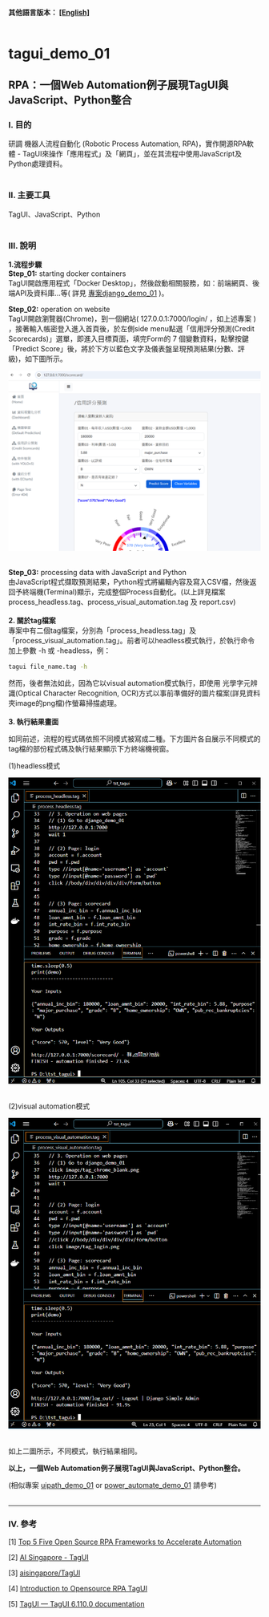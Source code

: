 #### __其他語言版本：__ [[English]](README.md)<br><br>

# **tagui_demo_01**

## **RPA：一個Web Automation例子展現TagUI與JavaScript、Python整合**

### **Ⅰ. 目的** 
研調 機器人流程自動化 (Robotic Process Automation, RPA)，實作開源RPA軟體 - TagUI來操作「應用程式」及「網頁」，並在其流程中使用JavaScript及Python處理資料。 
<br><br>

### **Ⅱ. 主要工具**
TagUI、JavaScript、Python<br><br>

### **Ⅲ. 說明**
__1.流程步驟__ <br>
__Step_01:__ starting docker containers<br>
TagUI開啟應用程式「Docker Desktop」，然後啟動相關服務，如：前端網頁、後端API及資料庫…等( 詳見 [專案django_demo_01](<https://github.com/qinglian1105>) )。<br>

__Step_02:__ operation on website <br>
TagUI開啟瀏覽器(Chrome)，到一個網站( 127.0.0.1:7000/login/ ，如上述專案 ) ，接著輸入帳密登入進入首頁後，於左側side menu點選「信用評分預測(Credit Scorecards)」選單，即進入目標頁面，填完Form的 7 個變數資料，點擊按鍵「Predict Score」後，將於下方以藍色文字及儀表盤呈現預測結果(分數、評級)，如下圖所示。 <br>

![avatar](./README_png/png_scorecards.png)<br><br>

__Step_03:__ processing data with JavaScript and Python<br>
由JavaScript程式擷取預測結果，Python程式將編輯內容及寫入CSV檔，然後返回予終端機(Terminal)顯示，完成整個Process自動化。(以上詳見檔案 process_headless.tag、process_visual_automation.tag 及 report.csv)
<br><br>
__2. 關於tag檔案__ <br>
專案中有二個tag檔案，分別為「process_headless.tag」及「process_visual_automation.tag」。前者可以headless模式執行，於執行命令加上參數 -h 或 -headless，例：

```bash
tagui file_name.tag -h
```

然而，後者無法如此，因為它以visual automation模式執行，即使用 光學字元辨識(Optical Character Recognition, OCR)方式以事前準備好的圖片檔案(詳見資料夾image的png檔)作螢幕掃描處理。<br><br> 
__3. 執行結果畫面__ <br>

如同前述，流程的程式碼依照不同模式被寫成二種。下方圖片各自展示不同模式的tag檔的部份程式碼及執行結果顯示下方終端機視窗。<br>

(1)headless模式<br>

![avatar](./README_png/png_result_headless.png)<br><br>

(2)visual automation模式<br>

![avatar](./README_png/png_result_va.png)<br><br>

如上二圖所示，不同模式，執行結果相同。<br>

__以上，一個Web Automation例子展現TagUI與JavaScript、Python整合。__ <br>

(相似專案 [uipath_demo_01](<https://github.com/qinglian1105/uipath_demo_01>)  or  [power_automate_demo_01](<https://github.com/qinglian1105/power_automate_demo_01>) 請參考)
<br><br>

---

### **Ⅳ. 參考**

[1] [Top 5 Five Open Source RPA Frameworks to Accelerate Automation](<https://www.simplilearn.com/top-open-source-rpa-frameworks-to-accelerate-automation-article>)

[2] [AI Singapore - TagUI](<https://aisingapore.org/aiproducts/tagui/>)

[3] [aisingapore/TagUI](<https://github.com/aisingapore/TagUI>)

[4] [Introduction to Opensource RPA TagUI](<https://www.youtube.com/watch?v=1JRuSZNBBUk&list=PL2gs9_mNDDvZSCPsJu4APZR6AaDzUY7R6>)

[5] [TagUI — TagUI 6.110.0 documentation](<https://tagui.readthedocs.io/en/latest/>)
